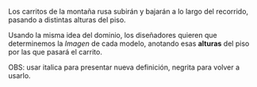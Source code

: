 Los carritos de la montaña rusa subirán y bajarán a lo largo del recorrido, pasando a distintas alturas del piso.

Usando la misma idea del dominio, los diseñadores quieren que determinemos la _Imagen_ de cada modelo, anotando esas **alturas** del piso por las que pasará el carrito.

OBS: usar italica para presentar nueva definición, negrita para volver a usarlo.